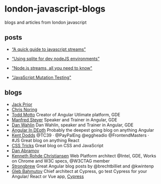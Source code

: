 # london-javascript-blogs
blogs and articles from london javascript

## posts


- [“A quick guide to javascript streams”](https://link.medium.com/g2qN686LyT)

- [“Using sqlite for dev nodeJS environments”](https://link.medium.com/kgs2eilMyT)
- ["Node.js streams, all you need to know"](https://medium.freecodecamp.org/node-js-streams-everything-you-need-to-know-c9141306be93)
- ["JavaScript Mutation Testing"](https://medium.com/@ollelauribostr/javascript-mutation-testing-2265e961029a)

## blogs

- [Jack Prior](https://medium.com/@jackprior)
- [Chris Noring](https://medium.com/@noringc)
- [Todd Motto](https://toddmotto.com/)
Creator of Angular Utlimate platform, GDE
- [Manfred Steyer](https://www.softwarearchitekt.at/default.aspx)
Speaker and Trainer in Angular, GDE
- [Dan Wahlin](https://blog.codewithdan.com/)
Dan Wahlin, speaker and Trainer in Angular, GDE
- [Angular In DEpth](https://blog.angularindepth.com/)
Probably the deepest going blog on anything Angular
- [Kent Dodds](https://medium.com/@kentcdodds)
@TC39 · @PayPalEng @eggheadio @FrontendMasters · #JS
Great blog on anything React
- [CSS Tricks](https://css-tricks.com)
Great blog on CSS and JavaScript
- [Dan Abramov](https://overreacted.io/)
- [Kenneth Rohde Christiansen](https://medium.com/@kennethrohde)
Web Platform architect @Intel, GDE, Works on Chrome and W3C specs, @W3CTAG member
- [Strongbrew](https://blog.strongbrew.io/)
Great Angular blog posts by @brechtbilliet and @kwintenp
- [Gleb Bahmutov](https://glebbahmutov.com/blog/)
Chief architect at Cypress, go test Cypress for your Angular/ React or Vue app, [Cypress](https://www.cypress.io/)
